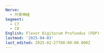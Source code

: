 ```yaml
---
Nerve:
  - 尺骨神経
Segment:
  - C7
  - C8
English: Flexor Digitorum Profundus (FDP)
lastmod: '2025-04-03'
last_edited: 2025-02-27T00:00:00.000Z
---
```



